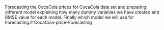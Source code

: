 Forecasting the CocaCola prices for CocaCola data set and preparing different model explaining how many dummy variables we have created and RMSE value for each model. Finally which model we will use for Forecasting.# CocaCola-price-Forecasting
